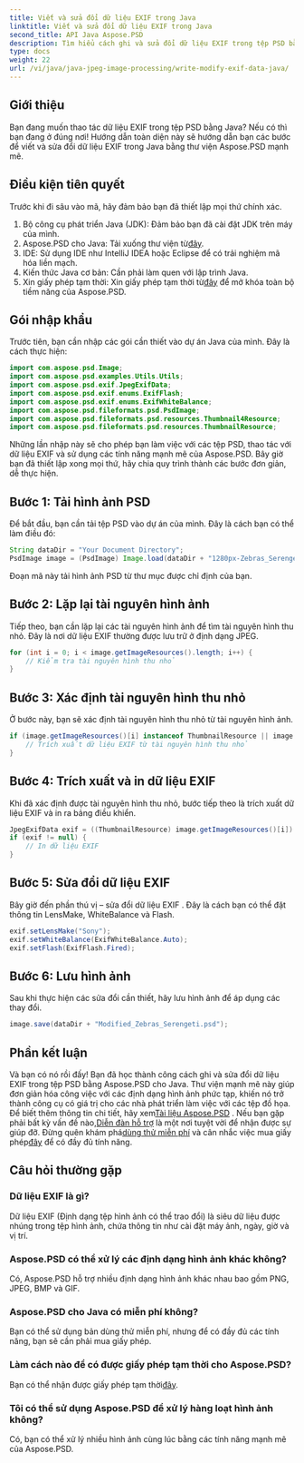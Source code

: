 ```yaml
---
title: Viết và sửa đổi dữ liệu EXIF trong Java
linktitle: Viết và sửa đổi dữ liệu EXIF trong Java
second_title: API Java Aspose.PSD
description: Tìm hiểu cách ghi và sửa đổi dữ liệu EXIF trong tệp PSD bằng Aspose.PSD cho Java với hướng dẫn từng bước toàn diện này.
type: docs
weight: 22
url: /vi/java/java-jpeg-image-processing/write-modify-exif-data-java/
---
```

## Giới thiệu
Bạn đang muốn thao tác dữ liệu EXIF trong tệp PSD bằng Java? Nếu có thì bạn đang ở đúng nơi! Hướng dẫn toàn diện này sẽ hướng dẫn bạn các bước để viết và sửa đổi dữ liệu EXIF trong Java bằng thư viện Aspose.PSD mạnh mẽ. 
## Điều kiện tiên quyết
Trước khi đi sâu vào mã, hãy đảm bảo bạn đã thiết lập mọi thứ chính xác.
1. Bộ công cụ phát triển Java (JDK): Đảm bảo bạn đã cài đặt JDK trên máy của mình.
2.  Aspose.PSD cho Java: Tải xuống thư viện từ[đây](https://releases.aspose.com/psd/java/).
3. IDE: Sử dụng IDE như IntelliJ IDEA hoặc Eclipse để có trải nghiệm mã hóa liền mạch.
4. Kiến thức Java cơ bản: Cần phải làm quen với lập trình Java.
5.  Xin giấy phép tạm thời: Xin giấy phép tạm thời từ[đây](https://purchase.aspose.com/temporary-license/) để mở khóa toàn bộ tiềm năng của Aspose.PSD.
## Gói nhập khẩu
Trước tiên, bạn cần nhập các gói cần thiết vào dự án Java của mình. Đây là cách thực hiện:
```java
import com.aspose.psd.Image;
import com.aspose.psd.examples.Utils.Utils;
import com.aspose.psd.exif.JpegExifData;
import com.aspose.psd.exif.enums.ExifFlash;
import com.aspose.psd.exif.enums.ExifWhiteBalance;
import com.aspose.psd.fileformats.psd.PsdImage;
import com.aspose.psd.fileformats.psd.resources.Thumbnail4Resource;
import com.aspose.psd.fileformats.psd.resources.ThumbnailResource;
```
Những lần nhập này sẽ cho phép bạn làm việc với các tệp PSD, thao tác với dữ liệu EXIF và sử dụng các tính năng mạnh mẽ của Aspose.PSD.
Bây giờ bạn đã thiết lập xong mọi thứ, hãy chia quy trình thành các bước đơn giản, dễ thực hiện.
## Bước 1: Tải hình ảnh PSD
Để bắt đầu, bạn cần tải tệp PSD vào dự án của mình. Đây là cách bạn có thể làm điều đó:
```java
String dataDir = "Your Document Directory";
PsdImage image = (PsdImage) Image.load(dataDir + "1280px-Zebras_Serengeti.psd");
```
Đoạn mã này tải hình ảnh PSD từ thư mục được chỉ định của bạn.
## Bước 2: Lặp lại tài nguyên hình ảnh
Tiếp theo, bạn cần lặp lại các tài nguyên hình ảnh để tìm tài nguyên hình thu nhỏ. Đây là nơi dữ liệu EXIF thường được lưu trữ ở định dạng JPEG.
```java
for (int i = 0; i < image.getImageResources().length; i++) {
    // Kiểm tra tài nguyên hình thu nhỏ
}
```
## Bước 3: Xác định tài nguyên hình thu nhỏ
Ở bước này, bạn sẽ xác định tài nguyên hình thu nhỏ từ tài nguyên hình ảnh.
```java
if (image.getImageResources()[i] instanceof ThumbnailResource || image.getImageResources()[i] instanceof Thumbnail4Resource) {
    // Trích xuất dữ liệu EXIF từ tài nguyên hình thu nhỏ
}
```
## Bước 4: Trích xuất và in dữ liệu EXIF
Khi đã xác định được tài nguyên hình thu nhỏ, bước tiếp theo là trích xuất dữ liệu EXIF và in ra bảng điều khiển.
```java
JpegExifData exif = ((ThumbnailResource) image.getImageResources()[i]).getJpegOptions().getExifData();
if (exif != null) {
    // In dữ liệu EXIF
}
```
## Bước 5: Sửa đổi dữ liệu EXIF
Bây giờ đến phần thú vị – sửa đổi dữ liệu EXIF . Đây là cách bạn có thể đặt thông tin LensMake, WhiteBalance và Flash.
```java
exif.setLensMake("Sony");
exif.setWhiteBalance(ExifWhiteBalance.Auto);
exif.setFlash(ExifFlash.Fired);
```
## Bước 6: Lưu hình ảnh
Sau khi thực hiện các sửa đổi cần thiết, hãy lưu hình ảnh để áp dụng các thay đổi.
```java
image.save(dataDir + "Modified_Zebras_Serengeti.psd");
```
## Phần kết luận
Và bạn có nó rồi đấy! Bạn đã học thành công cách ghi và sửa đổi dữ liệu EXIF trong tệp PSD bằng Aspose.PSD cho Java. Thư viện mạnh mẽ này giúp đơn giản hóa công việc với các định dạng hình ảnh phức tạp, khiến nó trở thành công cụ có giá trị cho các nhà phát triển làm việc với các tệp đồ họa. 
 Để biết thêm thông tin chi tiết, hãy xem[Tài liệu Aspose.PSD](https://reference.aspose.com/psd/java/) . Nếu bạn gặp phải bất kỳ vấn đề nào,[Diễn đàn hỗ trợ](https://forum.aspose.com/c/psd/34) là một nơi tuyệt vời để nhận được sự giúp đỡ. Đừng quên khám phá[dùng thử miễn phí](https://releases.aspose.com/) và cân nhắc việc mua giấy phép[đây](https://purchase.aspose.com/buy) để có đầy đủ tính năng.
## Câu hỏi thường gặp
### Dữ liệu EXIF là gì?
Dữ liệu EXIF (Định dạng tệp hình ảnh có thể trao đổi) là siêu dữ liệu được nhúng trong tệp hình ảnh, chứa thông tin như cài đặt máy ảnh, ngày, giờ và vị trí.
### Aspose.PSD có thể xử lý các định dạng hình ảnh khác không?
Có, Aspose.PSD hỗ trợ nhiều định dạng hình ảnh khác nhau bao gồm PNG, JPEG, BMP và GIF.
### Aspose.PSD cho Java có miễn phí không?
Bạn có thể sử dụng bản dùng thử miễn phí, nhưng để có đầy đủ các tính năng, bạn sẽ cần phải mua giấy phép.
### Làm cách nào để có được giấy phép tạm thời cho Aspose.PSD?
 Bạn có thể nhận được giấy phép tạm thời[đây](https://purchase.aspose.com/temporary-license/).
### Tôi có thể sử dụng Aspose.PSD để xử lý hàng loạt hình ảnh không?
Có, bạn có thể xử lý nhiều hình ảnh cùng lúc bằng các tính năng mạnh mẽ của Aspose.PSD.